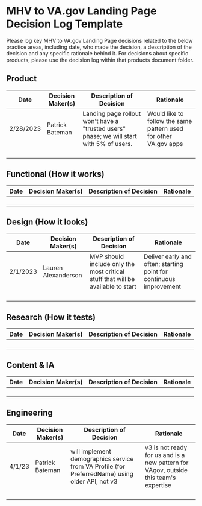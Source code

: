 # MHV to VA.gov Landing Page Decision Log Template
Please log key MHV to VA.gov Landing Page decisions related to the below practice areas, including date, who made the decision, a description of the decision and any specific rationale behind it.  For decisions about specific products, please use the decision log within that products document folder.

## Product
| Date | Decision Maker(s) | Description of Decision | Rationale |
|------|-------------------|-------------------------|-----------|
| 2/28/2023     |Patrick Bateman                   | Landing page rollout won't have a "trusted users" phase; we will start with 5% of users.                        | Would like to follow the same pattern used for other VA.gov apps          |
|  |  |  |  |
|  |  |  |  |
|  |  |  |  |
|  |  |  |  |

## Functional (How it works)
| Date | Decision Maker(s) | Description of Decision | Rationale |
|------|-------------------|-------------------------|-----------|
|  |  |  |  |
|  |  |  |  |
|  |  |  |  |
|  |  |  |  |

## Design (How it looks)
| Date | Decision Maker(s) | Description of Decision | Rationale |
|------|-------------------|-------------------------|-----------|
|2/1/2023      |Lauren Alexanderson                   |MVP should include only the most critical stuff that will be available to start                         |Deliver early and often; starting point for continuous improvement           |
|  |  |  |  |
|  |  |  |  |
|  |  |  |  |
|  |  |  |  |


## Research (How it tests)
| Date | Decision Maker(s) | Description of Decision | Rationale |
|------|-------------------|-------------------------|-----------|
|  |  |  |  |
|  |  |  |  |
|  |  |  |  |
|  |  |  |  |

## Content & IA
| Date | Decision Maker(s) | Description of Decision | Rationale |
|------|-------------------|-------------------------|-----------|
|  |  |  |  |
|  |  |  |  |
|  |  |  |  |
|  |  |  |  |

## Engineering
| Date | Decision Maker(s) | Description of Decision | Rationale |
|------|-------------------|-------------------------|-----------|
| 4/1/23 | Patrick Bateman | will implement demographics service from VA Profile (for PreferredName) using older API, not v3 | v3 is not ready for us and is a new pattern for VAgov, outside this team's expertise |
|  |  |  |  |
|  |  |  |  |
|  |  |  |  |
|  |  |  |  |
